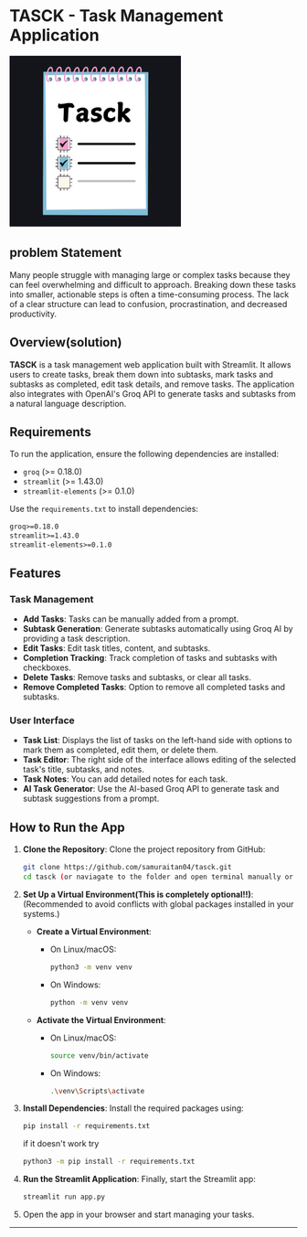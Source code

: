 # TASCK - Task Management Application

<img src="logo.png" width="300" height="300" />


## problem Statement

  Many people struggle with managing large or complex tasks because they can feel overwhelming and difficult to approach. Breaking down these tasks into smaller, actionable steps is often a time-consuming process. The lack of a clear structure can lead to confusion, procrastination, and decreased productivity.  

## Overview(solution)

**TASCK** is a task management web application built with Streamlit. It allows users to create tasks, break them down into subtasks, mark tasks and subtasks as completed, edit task details, and remove tasks. The application also integrates with OpenAI's Groq API to generate tasks and subtasks from a natural language description.

## Requirements

To run the application, ensure the following dependencies are installed:
- `groq` (>= 0.18.0)
- `streamlit` (>= 1.43.0)
- `streamlit-elements` (>= 0.1.0)

Use the `requirements.txt` to install dependencies:
```text
groq>=0.18.0
streamlit>=1.43.0
streamlit-elements>=0.1.0
```

## Features

### Task Management
- **Add Tasks**: Tasks can be manually added from a prompt.
- **Subtask Generation**: Generate subtasks automatically using Groq AI by providing a task description.
- **Edit Tasks**: Edit task titles, content, and subtasks.
- **Completion Tracking**: Track completion of tasks and subtasks with checkboxes.
- **Delete Tasks**: Remove tasks and subtasks, or clear all tasks.
- **Remove Completed Tasks**: Option to remove all completed tasks and subtasks.

### User Interface

- **Task List**: Displays the list of tasks on the left-hand side with options to mark them as completed, edit them, or delete them.
- **Task Editor**: The right side of the interface allows editing of the selected task's title, subtasks, and notes.
- **Task Notes**: You can add detailed notes for each task.
- **AI Task Generator**: Use the AI-based Groq API to generate task and subtask suggestions from a prompt.


## How to Run the App

1. **Clone the Repository**:
   Clone the project repository from GitHub:
   ```bash
   git clone https://github.com/samuraitan04/tasck.git
   cd tasck (or naviagate to the folder and open terminal manually or thorough your IDE)
   ```

2. **Set Up a Virtual Environment(This is completely optional!!)**:
   (Recommended to avoid conflicts with global packages installed in your systems.)

   - **Create a Virtual Environment**:
     - On Linux/macOS:
       ```bash
       python3 -m venv venv
       ```
     - On Windows:
       ```bash
       python -m venv venv
       ```

   - **Activate the Virtual Environment**:
     - On Linux/macOS:
       ```bash
       source venv/bin/activate
       ```
     - On Windows:
       ```bash
       .\venv\Scripts\activate
       ```

3. **Install Dependencies**:
   Install the required packages using:
   ```bash
   pip install -r requirements.txt
   ```
   if it doesn't work try
   
   ```bash
   python3 -m pip install -r requirements.txt
   ```

4. **Run the Streamlit Application**:
   Finally, start the Streamlit app:
   ```bash
   streamlit run app.py
   ```
   
5. Open the app in your browser and start managing your tasks.

---
